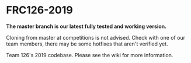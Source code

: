 # FRC126-2019
**The master branch is our latest fully tested and working version.**

Cloning from master at competitions is not advised. Check with one of our team members, there may be some hotfixes that aren't verified yet.

Team 126's 2019 codebase.
Please see the wiki for more information.
